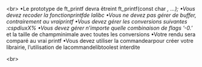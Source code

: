 <br\>
•Le prototype de ft_printf devra êtreint ft_printf(const char *, ...);
•Vous devez recoder la fonctionprintfde lalibc
•Vous ne devez pas gérer de buffer, contrairement au vraiprintf
•Vous devez gérer les conversions suivantes :cspdiuxX%
•Vous devez gérer n’importe quelle combinaison de flags ’-0.*’ et la taille de champminimale avec toutes les conversions
•Votre rendu sera comparé au vrai printf
•Vous devez utiliser la commandearpour créer votre librairie, l’utilisation de lacommandelibtoolest interdite


<br\>
